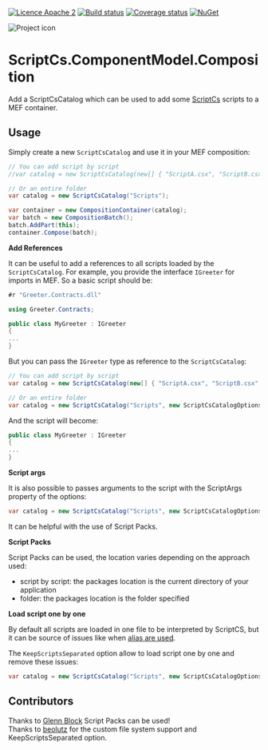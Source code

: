 [![Licence Apache 2](https://img.shields.io/badge/licence-Apache%202-blue.svg)](https://github.com/scriptcs-contrib/scriptcs-mef/blob/master/LICENSE) [![Build status](https://ci.appveyor.com/api/projects/status/43y2p8xpsryqf40p?svg=true)](https://ci.appveyor.com/project/laedit/scriptcs-mef) [![Coverage status](https://codecov.io/gh/scriptcs-contrib/scriptcs-mef/branch/master/graph/badge.svg)](https://codecov.io/gh/scriptcs-contrib/scriptcs-mef) [![NuGet](https://img.shields.io/nuget/v/ScriptCs.ComponentModel.Composition.svg)](https://www.nuget.org/packages/ScriptCs.ComponentModel.Composition/)

![Project icon](icon.png)

# ScriptCs.ComponentModel.Composition

Add a ScriptCsCatalog which can be used to add some [ScriptCs](http://scriptcs.net/) scripts to a MEF container.

## Usage
Simply create a new `ScriptCsCatalog` and use it in your MEF composition:
```cs
// You can add script by script
//var catalog = new ScriptCsCatalog(new[] { "ScriptA.csx", "ScriptB.csx" });

// Or an entire folder
var catalog = new ScriptCsCatalog("Scripts");

var container = new CompositionContainer(catalog);
var batch = new CompositionBatch();
batch.AddPart(this);
container.Compose(batch);
```

**Add References**

It can be useful to add a references to all scripts loaded by the `ScriptCsCatalog`.
For example, you provide the interface `IGreeter` for imports in MEF.
So a basic script should be:
```cs
#r "Greeter.Contracts.dll"

using Greeter.Contracts;

public class MyGreeter : IGreeter
{
...
}
```

But you can pass the `IGreeter` type as reference to the `ScriptCsCatalog`:
```cs
// You can add script by script
var catalog = new ScriptCsCatalog(new[] { "ScriptA.csx", "ScriptB.csx" }, new ScriptCsCatalogOptions { References = new[] { typeof(IGreeter) } });

// Or an entire folder
var catalog = new ScriptCsCatalog("Scripts", new ScriptCsCatalogOptions { References = new[] typeof(IGreeter) } });
```
And the script will become:
```cs
public class MyGreeter : IGreeter
{
...
}
```

**Script args**

It is also possible to passes arguments to the script with the ScriptArgs property of the options:
```cs
var catalog = new ScriptCsCatalog("Scripts", new ScriptCsCatalogOptions { ScriptArgs = new[] { "-loglevel", "INFO" } });
```
It can be helpful with the use of Script Packs.

**Script Packs**

Script Packs can be used, the location varies depending on the approach used:
 - script by script: the packages location is the current directory of your application
 - folder: the packages location is the folder specified

**Load script one by one**

By default all scripts are loaded in one file to be interpreted by ScriptCS, but it can be source of issues like when [alias are used](https://github.com/scriptcs-contrib/scriptcs-mef/issues/10).

The `KeepScriptsSeparated` option allow to load script one by one and remove these issues:

```cs
var catalog = new ScriptCsCatalog("Scripts", new ScriptCsCatalogOptions { KeepScriptsSeparated = true });
```

## Contributors

Thanks to [Glenn Block](https://github.com/glennblock) Script Packs can be used!  
Thanks to [beolutz](https://github.com/beolutz) for the custom file system support and KeepScriptsSeparated option.
